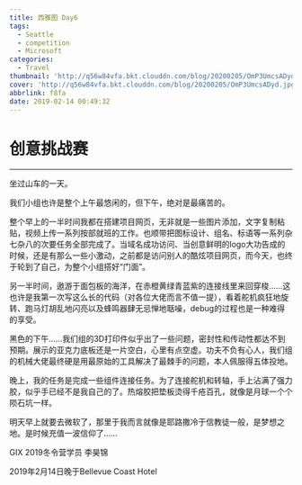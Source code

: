 ```yaml
---
title: 西雅图 Day6
tags:
  - Seattle
  - competition
  - Microsoft
categories:
  - Travel
thumbnail: 'http://q56w84vfa.bkt.clouddn.com/blog/20200205/OmP3UmcsADyd.jpg'
cover: 'http://q56w84vfa.bkt.clouddn.com/blog/20200205/OmP3UmcsADyd.jpg'
abbrlink: f8fa
date: 2019-02-14 00:49:32
---
```


# 创意挑战赛

------

坐过山车的一天。

我们小组也许是整个上午最悠闲的，但下午，绝对是最痛苦的。

整个早上的一半时间我都在搭建项目网页，无非就是一些图片添加，文字复制粘贴，视频上传一系列按部就班的工作。也顺带把图标设计、组名、标语等一系列杂七杂八的次要任务全部完成了。当域名成功访问、当创意鲜明的logo大功告成的时候，还是有那么一些小激动，之前都是访问别人的酷炫项目网页，而今天，也终于轮到了自己，为整个小组搭好“门面”。

另一半时间，遨游于面包板的海洋，在赤橙黄绿青蓝紫的连接线里来回穿梭……这也许是我第一次写这么长的代码（对各位大佬而言不值一提），看着舵机疯狂地旋转、跑马灯胡乱地闪亮以及蜂鸣器肆无忌惮地聒噪，debug的过程也是一种难得的享受。

黑色的下午……我们组的3D打印件似乎出了一些问题，密封性和传动性都达不到预期。展示的亚克力底板还是一片空白，心里有点空虚。功夫不负有心人，我们组的机械大佬最终硬是用最原始的工具解决了最棘手的问题，本人佩服得五体投地。



晚上，我的任务是完成一些组件连接任务。为了连接舵机和转轴，手上沾满了强力胶，似乎手已经不是我自己的了。热熔胶把垫板烫得千疮百孔，就像是月球一个个陨石坑一样。

明天早上就要去微软了，那里于我而言就像是耶路撒冷于信教徒一般，是梦想之地。是时候充值一波信仰了……

GIX 2019冬令营学员 李昊锦

2019年2月14日晚于Bellevue Coast Hotel